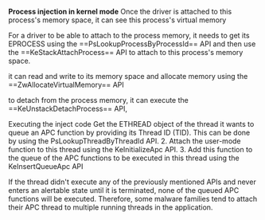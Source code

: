 **Process injection in kernel mode**
Once the driver is attached to this process's memory space, it can see this process's virtual
memory

For a driver to be able to attach to the process memory, it needs to get its EPROCESS using
the ==PsLookupProcessByProcessId== API and then use the
==KeStackAttachProcess== API to attach to this process's memory space.

it can read and write to its memory space and allocate memory
using the ==ZwAllocateVirtualMemory== API

to detach from the process memory, it can execute
the ==KeUnstackDetachProcess== API,

Executing the inject code
Get the ETHREAD object of the thread it wants to queue an APC function by providing its Thread ID (TID). This can be done by using the PsLookupThreadByThreadId API.
2. Attach the user-mode function to this thread using the KeInitializeApc API.
3. Add this function to the queue of the APC functions to be executed in this thread using the KeInsertQueueApc API

If the thread didn't execute any of the previously mentioned APIs and never enters an alertable state until it is terminated, none of the queued APC functions will be executed.
Therefore, some malware families tend to attach their APC thread to multiple running threads in the application.